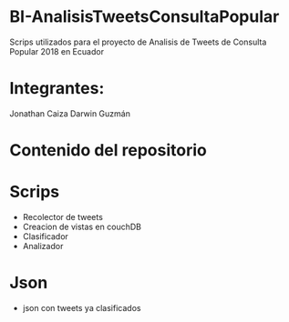 # BI-AnalisisTweetsConsultaPopular
Scrips utilizados para el proyecto de Analisis de Tweets de Consulta Popular 2018 en Ecuador
# Integrantes:
Jonathan Caiza
Darwin Guzmán
# Contenido del repositorio
#    Scrips
- Recolector de tweets
- Creacion de vistas en couchDB
- Clasificador
- Analizador

#    Json
* json con tweets ya clasificados
 
  
